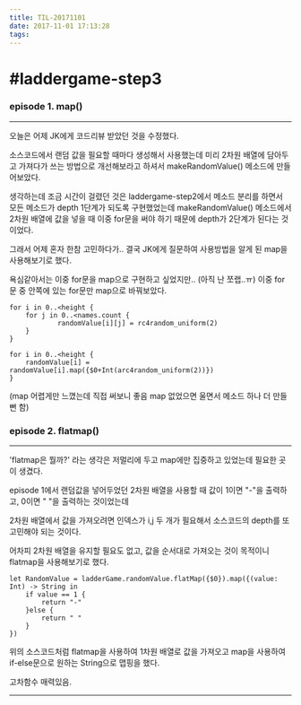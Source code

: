 ```yaml
---
title: TIL-20171101
date: 2017-11-01 17:13:28
tags: 
---
```


# #laddergame-step3

### episode 1. map()

---

오늘은 어제 JK에게 코드리뷰 받았던 것을 수정했다.

소스코드에서 랜덤 값을 필요할 때마다 생성해서 사용했는데
미리 2차원 배열에 담아두고 가져다가 쓰는 방법으로 개선해보라고 하셔서
makeRandomValue() 메소드에 만들어보았다.

생각하는데 조금 시간이 걸렸던 것은
laddergame-step2에서 메소드 분리를 하면서 
모든 메소드가 depth 1단계가 되도록 구현했었는데
makeRandomValue() 메소드에서 2차원 배열에 값을 넣을 때
이중 for문을 써야 하기 때문에 depth가 2단계가 된다는 것이었다.

그래서 어제 혼자 한참 고민하다가.. 
결국 JK에게 질문하여 사용방법을 알게 된 map을 사용해보기로 했다.

욕심같아서는 이중 for문을 map으로 구현하고 싶었지만.. (아직 난 쪼랩..ㅠ)
이중 for문 중 안쪽에 있는 for문만 map으로 바꿔보았다.

```
for i in 0..<height {
    for j in 0..<names.count {
            randomValue[i][j] = rc4random_uniform(2)
    }
}
```

```
for i in 0..<height {
    randomValue[i] = randomValue[i].map({$0+Int(arc4random_uniform(2))})
}
```

(map 어렵게만 느꼈는데 직접 써보니 좋음
map 없었으면 울면서 메소드 하나 더 만들뻔 함)


### episode 2. flatmap() 

---

'flatmap은 뭘까?'
라는 생각은 저멀리에 두고 map에만 집중하고 있었는데
필요한 곳이 생겼다.

episode 1에서 랜덤값을 넣어두었던 2차원 배열을 사용할 때
값이 1이면 "-"을 출력하고, 0이면 " "을 출력하는 것이었는데

2차원 배열에서 값을 가져오려면 인덱스가 i,j 두 개가 필요해서
소스코드의 depth를 또 고민해야 되는 것이다.

어차피 2차원 배열을 유지할 필요도 없고, 
값을 순서대로 가져오는 것이 목적이니 flatmap을 사용해보기로 했다.

```
let RandomValue = ladderGame.randomValue.flatMap({$0}).map({(value: Int) -> String in
    if value == 1 {
        return "-"
    }else {
        return " "
    }
})
```

위의 소스코드처럼 flatmap을 사용하여 1차원 배열로 값을 가져오고
map을 사용하여 if-else문으로 원하는 String으로 맵핑을 했다.

고차함수 매력있음.

---